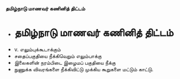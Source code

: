 **தமிழ்நாடு மாணவர் கணினித் திட்டம்**
- # தமிழ்நாடு மாணவர் கணினித் திட்டம்
- v. எலும்புக்கூடாக்கும்
- சதைப்பகுதியை நீக்கிவெறும் எலும்பாக்கு
- இலைகளின் நரம்பிடை இழைமப் பகுதியை நீக்கு
- நுணுக்க விவரங்களை நீக்கிவிட்டு முக்கிய கூறுகளை மட்டும் காட்டு.

